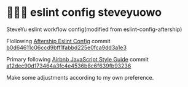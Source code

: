# 🧑🏽‍💻 eslint config steveyuowo

SteveYu eslint workflow config(modified from eslint-config-aftership)

Flollowing [Aftership Eslint Config](https://github.com/AfterShip/eslint-config-aftership) commit [b0d64611c06ccd9bff1fabbd225e0fca9dd3a1e3](https://github.com/AfterShip/eslint-config-aftership/tree/b0d64611c06ccd9bff1fabbd225e0fca9dd3a1e3)

Primary following [Airbnb JavaScript Style Guide](https://github.com/airbnb/javascript) commit [a12dec90d173464a3fc4e4536b8c6f639fb93236](https://github.com/airbnb/javascript/tree/a12dec90d173464a3fc4e4536b8c6f639fb93236)

Make some adjustments according to my own preference.